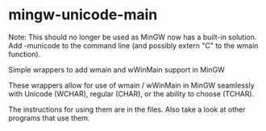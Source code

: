mingw-unicode-main
==================

Note: This should no longer be used as MinGW now has a built-in solution. Add -municode to the command line (and possibly extern "C" to the wmain function).

Simple wrappers to add wmain and wWinMain support in MinGW

These wrappers allow for use of wmain / wWinMain in MinGW seamlessly with Unicode (WCHAR), regular (CHAR), or the ability to choose (TCHAR).

The instructions for using them are in the files. Also take a look at other programs that use them.
